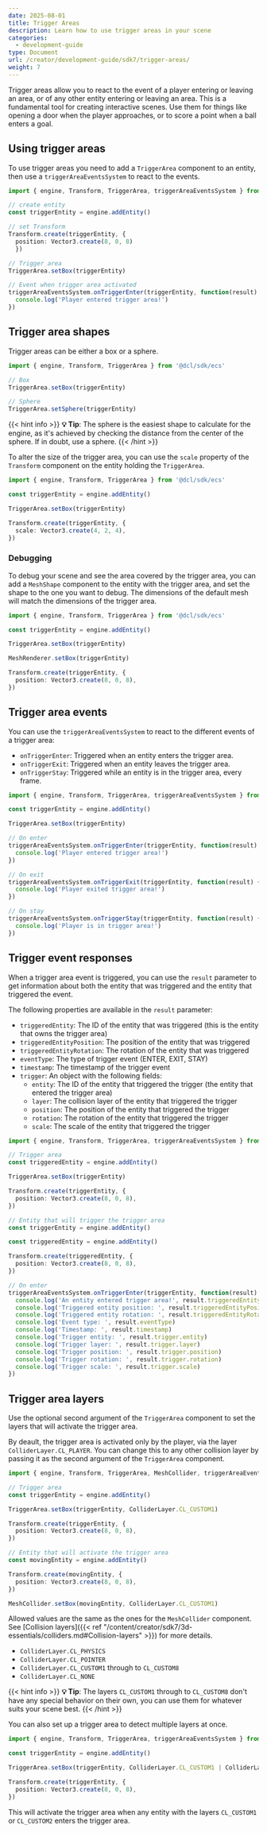 ```yaml
---
date: 2025-08-01
title: Trigger Areas
description: Learn how to use trigger areas in your scene
categories:
  - development-guide
type: Document
url: /creator/development-guide/sdk7/trigger-areas/
weight: 7
---
```



Trigger areas allow you to react to the event of a player entering or leaving an area, or of any other entity entering or leaving an area. This is a fundamental tool for creating interactive scenes. Use them for things like opening a door when the player approaches, or to score a point when a ball enters a goal.

## Using trigger areas

To use trigger areas you need to add a `TriggerArea` component to an entity, then use a `triggerAreaEventsSystem` to react to the events.

```ts
import { engine, Transform, TriggerArea, triggerAreaEventsSystem } from '@dcl/sdk/ecs'

// create entity
const triggerEntity = engine.addEntity()

// set Transform
Transform.create(triggerEntity, {
  position: Vector3.create(8, 0, 8)
  })

// Trigger area
TriggerArea.setBox(triggerEntity)

// Event when trigger area activated
triggerAreaEventsSystem.onTriggerEnter(triggerEntity, function(result) {
  console.log('Player entered trigger area!')
})
```

## Trigger area shapes

Trigger areas can be either a box or a sphere.


```ts
import { engine, Transform, TriggerArea } from '@dcl/sdk/ecs'

// Box
TriggerArea.setBox(triggerEntity)

// Sphere
TriggerArea.setSphere(triggerEntity)
```


{{< hint info >}}
**💡 Tip**: The sphere is the easiest shape to calculate for the engine, as it's achieved by checking the distance from the center of the sphere. If in doubt, use a sphere.
{{< /hint >}}


To alter the size of the trigger area, you can use the `scale` property of the `Transform` component on the entity holding the `TriggerArea`.

```ts
import { engine, Transform, TriggerArea } from '@dcl/sdk/ecs'

const triggerEntity = engine.addEntity()

TriggerArea.setBox(triggerEntity)

Transform.create(triggerEntity, {
  scale: Vector3.create(4, 2, 4),
})
```

### Debugging

To debug your scene and see the area covered by the trigger area, you can add a `MeshShape` component to the entity with the trigger area, and set the shape to the one you want to debug. The dimensions of the default mesh will match the dimensions of the trigger area.

```ts
import { engine, Transform, TriggerArea } from '@dcl/sdk/ecs'

const triggerEntity = engine.addEntity()

TriggerArea.setBox(triggerEntity)

MeshRenderer.setBox(triggerEntity)

Transform.create(triggerEntity, {
  position: Vector3.create(8, 0, 8),
})
```

## Trigger area events

You can use the `triggerAreaEventsSystem` to react to the different events of a trigger area:

- `onTriggerEnter`: Triggered when an entity enters the trigger area.
- `onTriggerExit`: Triggered when an entity leaves the trigger area.
- `onTriggerStay`: Triggered while an entity is in the trigger area, every frame.


```ts
import { engine, Transform, TriggerArea, triggerAreaEventsSystem } from '@dcl/sdk/ecs'

const triggerEntity = engine.addEntity()

TriggerArea.setBox(triggerEntity)

// On enter
triggerAreaEventsSystem.onTriggerEnter(triggerEntity, function(result) {
  console.log('Player entered trigger area!')
})

// On exit
triggerAreaEventsSystem.onTriggerExit(triggerEntity, function(result) {
  console.log('Player exited trigger area!')
})

// On stay
triggerAreaEventsSystem.onTriggerStay(triggerEntity, function(result) {
  console.log('Player is in trigger area!')
})
```

## Trigger event responses

When a trigger area event is triggered, you can use the `result` parameter to get information about both the entity that was triggered and the entity that triggered the event.

The following properties are available in the `result` parameter:


- `triggeredEntity`: The ID of the entity that was triggered (this is the entity that owns the trigger area)
- `triggeredEntityPosition`: The position of the entity that was triggered
- `triggeredEntityRotation`: The rotation of the entity that was triggered
- `eventType`: The type of trigger event (ENTER, EXIT, STAY)
- `timestamp`: The timestamp of the trigger event
- `trigger`: An object with the following fields:
    - `entity`: The ID of the entity that triggered the trigger (the entity that entered the trigger area)
    - `layer`: The collision layer of the entity that triggered the trigger
    - `position`: The position of the entity that triggered the trigger
    - `rotation`: The rotation of the entity that triggered the trigger
    - `scale`: The scale of the entity that triggered the trigger

```ts
import { engine, Transform, TriggerArea, triggerAreaEventsSystem } from '@dcl/sdk/ecs'

// Trigger area
const triggeredEntity = engine.addEntity()

TriggerArea.setBox(triggerEntity)

Transform.create(triggerEntity, {
  position: Vector3.create(8, 0, 8),
})

// Entity that will trigger the trigger area
const triggerEntity = engine.addEntity()

const triggeredEntity = engine.addEntity()

Transform.create(triggeredEntity, {
  position: Vector3.create(8, 0, 8),
})

// On enter
triggerAreaEventsSystem.onTriggerEnter(triggerEntity, function(result) {
  console.log('An entity entered trigger area!', result.triggeredEntity)
  console.log('Triggered entity position: ', result.triggeredEntityPosition)
  console.log('Triggered entity rotation: ', result.triggeredEntityRotation)
  console.log('Event type: ', result.eventType)
  console.log('Timestamp: ', result.timestamp)
  console.log('Trigger entity: ', result.trigger.entity)
  console.log('Trigger layer: ', result.trigger.layer)
  console.log('Trigger position: ', result.trigger.position)
  console.log('Trigger rotation: ', result.trigger.rotation)
  console.log('Trigger scale: ', result.trigger.scale)
})
```


## Trigger area layers

Use the optional second argument of the `TriggerArea` component to set the layers that will activate the trigger area.

By deault, the trigger area is activated only by the player, via the layer `ColliderLayer.CL_PLAYER`. You can change this to any other collision layer by passing it as the second argument of the `TriggerArea` component.

```ts
import { engine, Transform, TriggerArea, MeshCollider, triggerAreaEventsSystem } from '@dcl/sdk/ecs'

// Trigger area
const triggerEntity = engine.addEntity()

TriggerArea.setBox(triggerEntity, ColliderLayer.CL_CUSTOM1)

Transform.create(triggerEntity, {
  position: Vector3.create(8, 0, 8),
})

// Entity that will activate the trigger area
const movingEntity = engine.addEntity()

Transform.create(movingEntity, {
  position: Vector3.create(8, 0, 8),
})

MeshCollider.setBox(movingEntity, ColliderLayer.CL_CUSTOM1)
```

Allowed values are the same as the ones for the `MeshCollider` component. See [Collision layers]({{< ref "/content/creator/sdk7/3d-essentials/colliders.md#Collision-layers" >}}) for more details.

- `ColliderLayer.CL_PHYSICS`
- `ColliderLayer.CL_POINTER`
- `ColliderLayer.CL_CUSTOM1` through to `CL_CUSTOM8`
- `ColliderLayer.CL_NONE`

{{< hint info >}}
**💡 Tip**: The layers `CL_CUSTOM1` through to `CL_CUSTOM8` don't have any special behavior on their own, you can use them for whatever suits your scene best.
{{< /hint >}}

You can also set up a trigger area to detect multiple layers at once.

```ts
import { engine, Transform, TriggerArea, triggerAreaEventsSystem } from '@dcl/sdk/ecs'

const triggerEntity = engine.addEntity()

TriggerArea.setBox(triggerEntity, ColliderLayer.CL_CUSTOM1 | ColliderLayer.CL_CUSTOM2)

Transform.create(triggerEntity, {
  position: Vector3.create(8, 0, 8),
})
```

This will activate the trigger area when any entity with the layers `CL_CUSTOM1` or `CL_CUSTOM2` enters the trigger area.
